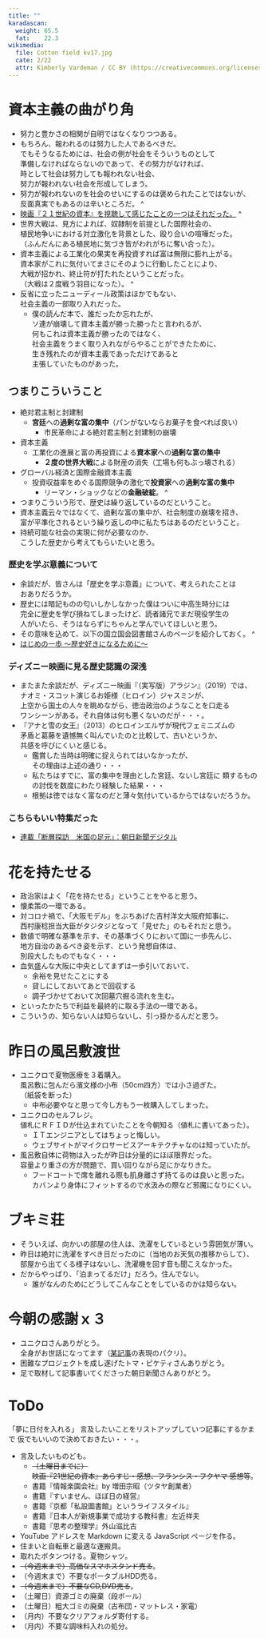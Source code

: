 ```yaml
---
title: ""
karadascan:
  weight: 65.5
  fat:    22.3
wikimedia:
  file: Cotton field kv17.jpg
  cate: 2/22
  attr: Kimberly Vardeman / CC BY (https://creativecommons.org/licenses/by/2.0)
---
```


# 資本主義の曲がり角

* 努力と豊かさの相関が自明ではなくなりつつある。
* もちろん、報われるのは努力した人であるべきだ。  
  でもそうなるためには、社会の側が社会をそういうものとして  
  準備しなければならないのであって、その努力がなければ、  
  時として社会は努力しても報われない社会、  
  努力が報われない社会を形成してしまう。
* 努力が報われないのを社会のせいにするのは褒められたことではないが、  
  反面真実でもあるのは辛いところだ。
^
* <u>映画『２１世紀の資本』を視聴して感じたことの一つはそれだった。</u>
^
* 世界大戦は、見方によれば、奴隷制を前提とした国際社会の、  
  植民地争いにおける対立激化を背景とした、殴り合いの喧嘩だった。  
  （ふんだんにある植民地に気づき皆がわれがちに奪い合った）。
* 資本主義による工業化の果実を再投資すれば富は無限に膨れ上がる。  
  資本家がこれに気付いてまさにそのように行動したことにより、  
  大戦が招かれ、終止符が打たれたということだった。  
  （大戦は２度戦う羽目になった）。
^
* 反省に立ったニューディール政策はほかでもない、  
  社会主義の一部取り入れだった。
  * 僕の読んだ本で、誰だったか忘れたが、  
    ソ連が崩壊して資本主義が勝った勝ったと言われるが、  
	何もこれは資本主義が勝ったのではなく、  
	社会主義をうまく取り入れながらやることができたために、  
	生き残れたのが資本主義であっただけであると  
	主張していたものがあった。

## つまりこういうこと

* 絶対君主制と封建制
  * **宮廷**への**過剰な富の集中**（パンがないならお菓子を食べれば良い）
    * 市民革命による絶対君主制と封建制の崩壊
* 資本主義
  * 工業化の進展と富の再投資による**資本家**への**過剰な富の集中**
    * **２度の世界大戦**による財産の消失（工場も何もぶっ壊される）
* グローバル経済と国際金融資本主義
  * 投資収益率をめぐる国際競争の激化で**投資家**への**過剰な富の集中**
    * リーマン・ショックなどの**金融破綻**。
^
* つまりこういう形で、歴史は繰り返しているのだということ。
* 資本主義云々ではなくて、過剰な富の集中が、社会制度の崩壊を招き、  
  富が平準化されるという繰り返しの中に私たちはあるのだということ。
* 持続可能な社会の実現に何が必要なのか、  
  こうした歴史から考えてもらいたいと思う。

### 歴史を学ぶ意義について

* 余談だが、皆さんは「歴史を学ぶ意義」について、考えられたことは  
  おありだろうか。
* 歴史には暗記ものの匂いしかしなかった僕はついに中高生時分には  
  完全に歴史を学び損ねてしまったけど、読者諸兄でまだ現役学生の  
  人がいたら、そうはならずにちゃんと学んでいてほしいと思う。
* その意味を込めて、以下の国立国会図書館さんのページを紹介しておく。
^
* [はじめの一歩 〜歴史好きになるために〜](https://www.kodomo.go.jp/yareki/first/index.html)

### ディズニー映画に見る歴史認識の深浅

* またまた余談だが、ディズニー映画『（実写版）アラジン』（2019）では、  
  ナオミ・スコット演じるお姫様（ヒロイン）ジャスミンが、  
  上空から国土の人々を眺めながら、徳治政治のようなことを口走る  
  ワンシーンがある。それ自体は何も悪くないのだが・・・。
* 『アナと雪の女王』（2013）のヒロインエルザが現代フェミニズムの  
  矛盾と葛藤を遺憾無く叫んでいたのと比較して、古いというか、  
  共感を呼びにくいと感じる。
  * 鑑賞した当時は明確に捉えられてはいなかったが、  
    その理由は上述の通り・・・
  * 私たちはすでに、富の集中を理由とした宮廷、ないし宮廷に
    類するものの討伐を数度にわたり経験した結果・・・
  * 根拠は徳ではなく富なのだと薄々気付いているからではないだろうか。

### こちらもいい特集だった

* [連載「断層探訪　米国の足元」：朝日新聞デジタル](https://www.asahi.com/rensai/list.html?id=1060)


# 花を持たせる

* 政治家はよく「花を持たせる」ということをやると思う。  
* 懐柔策の一環である。
* 対コロナ禍で、「大阪モデル」をぶちあげた吉村洋文大阪府知事に、  
  西村康稔担当大臣がタジタジとなって「見せた」のもそれだと思う。
* 数値で明確な基準を示す、その基準づくりにおいて国に一歩先んじ、  
  地方自治のあるべき姿を示す、という発想自体は、  
  別段大したものでもなく・・・
* 血気盛んな大阪に中央としてまずは一歩引いておいて、  
  * 余裕を見せたことにする
  * 貸しにしておいてあとで回収する
  * 調子づかせておいて次回墓穴掘る流れを生む。
* といったかたちで利益を最終的に取る手法の一環である。
* こういうの、知らない人は知らないし、引っ掛かるんだと思う。


# 昨日の風呂敷渡世

* ユニクロで夏物医療を３着購入。  
  風呂敷に包んだら濱文様の小布（50cm四方）では小さ過ぎた。  
  （紙袋を断った）
  * 中布必要やなと思って今し方もう一枚購入してしまった。
* ユニクロのセルフレジ。  
  値札にＲＦＩＤが仕込まれていたことを今朝知る（値札に書いてあった）。
  * ＩＴエンジニアとしてはちょっと悔しい。
  * ウェブサイトがマイクロサービスアーキテクチャなのは知っていたが。
* 風呂敷自体に荷物は入ったが昨日は分量的にほぼ限界だった。  
  容量より重さの方が問題で、買い回りながら足にかなりきた。  
  * フードコートで席を離れる際も肌身離さず持てるのは良いと思った。  
    カバンより身体にフィットするので水汲みの際など邪魔になりにくい。


# ブキミ荘

* そういえば、向かいの部屋の住人は、洗濯をしているという雰囲気が薄い。
* 昨日は絶対に洗濯をすべき日だったのに（当地のお天気の推移からして）、  
  部屋から出てくる様子はないし、洗濯機を回す音も聞こえなかった。
* だからやっぱり、「泊まってるだけ」だろう。住んでない。
  * 誰がなんのためにどうしてこんなことをしているのかは知らない。


# 今朝の感謝ｘ３

* ユニクロさんありがとう。  
  全身がお世話になってます（[某記事](https://note.com/cchan1110/n/nfe51e6e81c25)の表現のパクリ）。
* 困難なプロジェクトを成し遂げたトマ・ピケティさんありがとう。
* 足で取材して記事書いてくださった朝日新聞さんありがとう。


# ToDo

「夢に日付を入れる」
言及したいことをリストアップしていつ記事にするかまで
仮でもいいので決めておきたい・・・。


* 言及したいものども。
  * ~~（土曜日までに）  
    映画『21世紀の資本』あらすじ・感想、フランシス・フクヤマ 感想等~~。
  * 書籍『情報楽園会社』by 増田宗昭（ツタヤ創業者）
  * 書籍『すいません、ほぼ日の経営』
  * 書籍『京都「私設圖書館」というライフスタイル』
  * 書籍『日本人が新規事業で成功する教科書』左近祥夫
  * 書籍『思考の整理学』外山滋比古
* YouTube アドレスを Markdown に変える JavaScript ページを作る。
* 住まいと自転車と最適な運搬具。
* 取れたボタンつける。夏物シャツ。
* ~~（今週末まで）高価なスマホスタンド売る~~。
* （今週末まで）不要なポータブルHDD売る。
* ~~（今週末まで）不要なCD,DVD売る~~。
* （土曜日）資源ゴミの廃棄（段ボール）
* （土曜日）粗大ゴミの廃棄（古布団・マットレス・家電）
* （月内）不要なクリアフォルダ寄付する。
* （月内）不要な調味料入れの処分。

